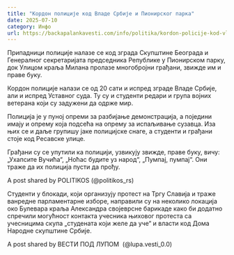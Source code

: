 ```yaml
---
title: "Кордон полиције код Владе Србије и Пионирског парка"
date: 2025-07-10
category: Инфо
url: https://backapalankavesti.com/info/politika/kordon-policije-kod-vlade-srbije-i-pionirskog-parka/
---
```


Припадници полиције налазе се код зграда Скупштине Београда и Генералног секретаријата председника Републике у Пионирском парку, док Улицом краља Милана пролазе многобројни грађани, звижде им и праве буку.

Кордон полиције налази се од 20 сати и испред зграде Владе Србије, али и испред Уставног суда. Ту су и студенти редари и група војних ветерана који су задужени да одрже мир.

Полиција је у пуној опреми за разбијање демонстрација, а поједини имају и опрему која подсећа на опрему за испаљивање сузавца. Иза њих се и даље групишу јаке полицијске снаге, а студенти и грађани стоје код Ресавске улице.

Грађани су се упутили ка полицији, узвикују звижде, праве буку, вичу: „Ухапсите Вучића“, „Ноћас будите уз народ“, „Пумпај, пумпај“. Они траже да их полиција пусти да прођу.

A post shared by POLITIKOS (@politikos_rs)

Студенти у блокади, који организују протест на Тргу Славија и траже ванредне парламентарне изборе, направили су на неколико локација око Булевара краља Александра својеврсне барикаде како би додатно спречили могућност контакта учесника њиховог протеста са учесницима скупа „студената који желе да уче“ и власти код Дома Народне скупштине Србије.

A post shared by ВЕСТИ ПОД ЛУПОМ ️ (@lupa.vesti_0.0)
